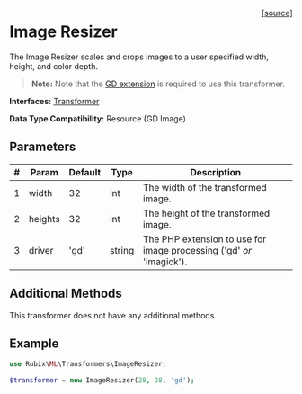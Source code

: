 <span style="float:right;"><a href="https://github.com/RubixML/RubixML/blob/master/src/Transformers/ImageResizer.php">[source]</a></span>

# Image Resizer
The Image Resizer scales and crops images to a user specified width, height, and color depth.

> **Note:** Note that the [GD extension](https://php.net/manual/en/book.image.php) is required to use this transformer.

**Interfaces:** [Transformer](api.md#transformer)

**Data Type Compatibility:** Resource (GD Image)

## Parameters
| # | Param | Default | Type | Description |
|---|---|---|---|---|
| 1 | width | 32 | int | The width of the transformed image. |
| 2 | heights | 32 | int | The height of the transformed image. |
| 3 | driver | 'gd' | string | The PHP extension to use for image processing ('gd' *or* 'imagick'). |

## Additional Methods
This transformer does not have any additional methods.

## Example
```php
use Rubix\ML\Transformers\ImageResizer;

$transformer = new ImageResizer(28, 28, 'gd');
```